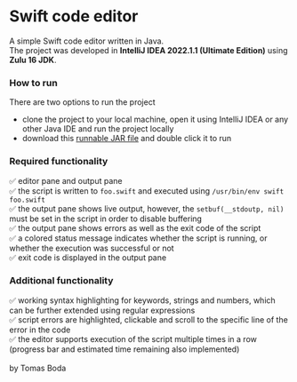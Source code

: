 # Swift code editor

A simple Swift code editor written in Java.\
The project was developed in **IntelliJ IDEA 2022.1.1 (Ultimate Edition)** using **Zulu 16 JDK**.

### How to run
There are two options to run the project
- clone the project to your local machine, open it using IntelliJ IDEA or any other Java IDE and run the project locally
- download this [runnable JAR file](./out/artifacts/SwiftCodeEditor_jar/SwiftCodeEditor.jar) and double click it to run


### Required functionality
:white_check_mark: editor pane and output pane\
:white_check_mark: the script is written to `foo.swift` and executed using `/usr/bin/env swift foo.swift`\
:white_check_mark: the output pane shows live output, however, the `setbuf(__stdoutp, nil)` must be set in the script in order to disable buffering\
:white_check_mark: the output pane shows errors as well as the exit code of the script\
:white_check_mark: a colored status message indicates whether the script is running, or whether the execution was successful or not\
:white_check_mark: exit code is displayed in the output pane

### Additional functionality
:white_check_mark: working syntax highlighting for keywords, strings and numbers, which can be further extended using regular expressions\
:white_check_mark: script errors are highlighted, clickable and scroll to the specific line of the error in the code\
:white_check_mark: the editor supports execution of the script multiple times in a row (progress bar and estimated time remaining also implemented)
\
\
by Tomas Boda
